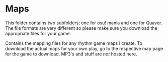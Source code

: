 # Maps
This folder contains two subfolders; one for osu! mania and one for Quaver. The file formats are very different so please make sure you download the appropriate files for your game.

Contains the mapping files for any rhythm game maps I create. To download the actual maps for your own play, go to the respective map page for the game to download. MP3's and stuff are *not* hosted here.
